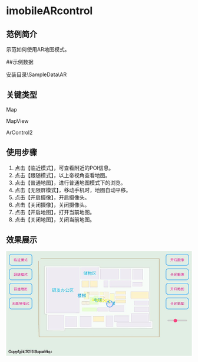 # imobileARcontrol

## 范例简介
示范如何使用AR地图模式。

##示例数据

安装目录\SampleData\AR

## 关键类型
Map

MapView

ArControl2
	

## 使用步骤

1. 点击【临近模式】，可查看附近的POI信息。
2. 点击【跟随模式】，以上帝视角查看地图。
3. 点击【普通地图】，进行普通地图模式下的浏览。
4. 点击【无限屏模式】，移动手机时，地图自动平移。
5. 点击【开启摄像】，开启摄像头。
6. 点击【关闭摄像】，关闭摄像头。
7. 点击【开启地图】，打开当前地图。
8. 点击【关闭地图】，关闭当前地图。
## 效果展示

![image](ARControl.jpg)
